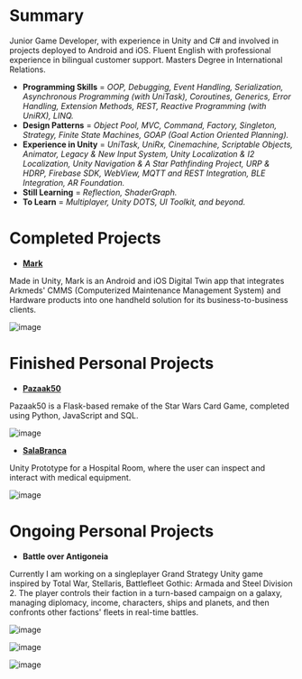 # Summary
Junior Game Developer, with experience in Unity and C# and involved in projects deployed to Android and iOS. Fluent English with professional experience in bilingual customer support. Masters Degree in International Relations.

- **Programming Skills** = _OOP, Debugging, Event Handling, Serialization, Asynchronous Programming (with UniTask), Coroutines, Generics, Error Handling, Extension Methods, REST, Reactive Programming (with UniRX), LINQ._
- **Design Patterns** = _Object Pool, MVC, Command, Factory, Singleton, Strategy, Finite State Machines, GOAP (Goal Action Oriented Planning)._
- **Experience in Unity** = _UniTask, UniRx, Cinemachine, Scriptable Objects, Animator, Legacy & New Input System, Unity Localization & I2 Localization, Unity Navigation & A Star Pathfinding Project, URP & HDRP, Firebase SDK, WebView, MQTT and REST Integration, BLE Integration, AR Foundation._
- **Still Learning** = _Reflection, ShaderGraph._
- **To Learn** = _Multiplayer, Unity DOTS, UI Toolkit, and beyond._

# Completed Projects
- [**Mark**](https://play.google.com/store/apps/details?id=com.ArkMeds.Mark&hl=pt_BR&gl=US)
  
Made in Unity, Mark is an Android and iOS Digital Twin app that integrates Arkmeds' CMMS (Computerized Maintenance Management System) and Hardware products into one handheld solution for its business-to-business clients.

![image](https://github.com/jorlmn/JorLMN/assets/114875835/618e61cb-9144-4e70-9916-559448240b78)

# Finished Personal Projects
- [**Pazaak50**](https://github.com/jorlmn/Pazaak50-CS50-Final-Project)
  
Pazaak50 is a Flask-based remake of the Star Wars Card Game, completed using Python, JavaScript and SQL.

![image](https://github.com/jorlmn/JorLMN/assets/114875835/5018c18c-08fe-4df1-acc9-afd2a104706f)

- [**SalaBranca**](https://github.com/jorlmn/SalaBranca_Unity)
  
Unity Prototype for a Hospital Room, where the user can inspect and interact with medical equipment.

![image](https://github.com/jorlmn/JorLMN/assets/114875835/d4d11db8-25d2-4838-8265-1c986759570b)

# Ongoing Personal Projects
- **Battle over Antigoneia**

Currently I am working on a singleplayer Grand Strategy Unity game inspired by Total War, Stellaris, Battlefleet Gothic: Armada and Steel Division 2. The player controls their faction in a turn-based campaign on a galaxy, managing diplomacy, income, characters, ships and planets, and then confronts other factions' fleets in real-time battles.

![image](https://github.com/jorlmn/JorLMN/assets/114875835/3c86a8e5-2a44-4b14-848b-731e3434b2eb)

![image](https://github.com/jorlmn/JorLMN/assets/114875835/17d39710-9d94-42f3-ac32-fcc39426deeb)

![image](https://github.com/jorlmn/JorLMN/assets/114875835/170325e1-eb5c-4eb1-9656-fd8eb4de2eec)
